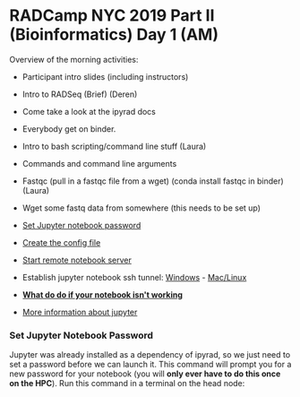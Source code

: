 # RADCamp NYC 2019 Part II (Bioinformatics) Day 1 (AM)

Overview of the morning activities:
* Participant intro slides (including instructors)
* Intro to RADSeq (Brief) (Deren)
* Come take a look at the ipyrad docs
* Everybody get on binder.
* Intro to bash scripting/command line stuff (Laura)
 * Commands and command line arguments
* Fastqc (pull in a fastqc file from a wget) (conda install fastqc in binder) (Laura)
 * Wget some fastq data from somewhere (this needs to be set up)

* [Set Jupyter notebook password](#set-jupyter-notebook-password)
* [Create the config file](#set-default-configuration-behavior)
* [Start remote notebook server](#run-notebook-server)
* Establish jupyter notebook ssh tunnel: [Windows](#windows-ssh-tunnel-configuration) - [Mac/Linux](#mac-ssh-tunnel-configuration)
* **[What do do if your notebook isn't working](#what-to-do-if-the-notebook-is-not-working)**
* [More information about jupyter](#useful-jupyter-tricks/ideas)

### Set Jupyter Notebook Password
Jupyter was already installed as a dependency of ipyrad, so we just
need to set a password before we can launch it. This command will
prompt you for a new password for your notebook (you will **only ever 
have to do this once on the HPC**). Run this command in a terminal on
the head node:
